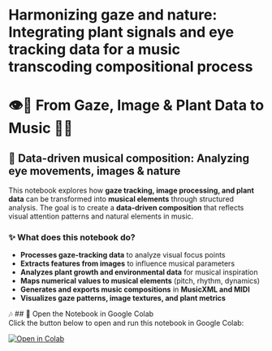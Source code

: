 # **Harmonizing gaze and nature: Integrating plant signals and eye tracking data for a music transcoding compositional process**

# 👁️🎼 **From Gaze, Image & Plant Data to Music** 🌱🎶  

## **🔬 Data-driven musical composition: Analyzing eye movements, images & nature**  

This notebook explores how **gaze tracking, image processing, and plant data** can be transformed into **musical elements** through structured analysis. The goal is to create a **data-driven composition** that reflects visual attention patterns and natural elements in music.  

### **✨ What does this notebook do?**  
- **Processes gaze-tracking data** to analyze visual focus points  
- **Extracts features from images** to influence musical parameters  
- **Analyzes plant growth and environmental data** for musical inspiration  
- **Maps numerical values to musical elements** (pitch, rhythm, dynamics)  
- **Generates and exports music compositions** in **MusicXML and MIDI**  
- **Visualizes gaze patterns, image textures, and plant metrics**  

🎶 ## 🚀 Open the Notebook in Google Colab  
Click the button below to open and run this notebook in Google Colab:  

[![Open in Colab](https://colab.research.google.com/assets/colab-badge.svg)](https://colab.research.google.com/github/RominaSR/gaze-image-and-plant-data-analysis-to-music/blob/main/Gaze_image_plant_data_analysis.ipynb)



